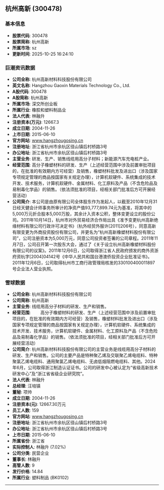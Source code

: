 ## 杭州高新 (300478)

### 基本信息

- **股票代码**: 300478
- **股票简称**: 杭州高新
- **所属市场**: sz
- **更新时间**: 2025-10-25 16:24:10

### 巨潮资讯数据

- **公司全称**: 杭州高新材料科技股份有限公司
- **英文名称**: Hangzhou Gaoxin Materials Technology Co., Ltd.
- **A股代码**: 300478
- **A股简称**: 杭州高新
- **所属市场**: 深交所创业板
- **所属行业**: 橡胶和塑料制品业
- **法人代表**: 林融升
- **注册资本(万元)**: 12667.3
- **成立日期**: 2004-11-26
- **上市日期**: 2015-06-10
- **官方网站**: www.hangzhougosing.cn
- **注册地址**: 浙江省杭州市余杭区径山镇后村桥路3号
- **办公地址**: 浙江省杭州市余杭区径山镇后村桥路3号
- **主营业务**: 研发、生产、销售线缆用高分子材料；新能源汽车充电桩产业。
- **经营范围**: 高分子橡塑材料的研发、生产（上述经营范围中涉及前置审批项目的，在批准的有效期内方可经营）及销售，橡塑材料批发及进出口（涉及国家专项规定管理的商品按国家有关规定办理），计算机软硬件、系统集成的技术开发、技术服务，计算机软硬件、金属材料、化工原料及产品（不含危险品及易制毒化学品）的销售。（依法须批准的项目，经相关部门批准后方可开展经营活动）
- **公司简介**: 本公司是由原有限公司全体股东作为发起人，以截至2010年12月31日经天健会计师事务所审计的净资产值93,777,899.74元为基准，将其中的5,000万元折合股本5,000万股，其余计入资本公积，整体变更设立的股份公司。2011年10月14日，杭州市对外贸易经济合作局出具《准予变更杭州高新绝缘材料有限公司行政许可决定书》（杭外经贸外服许[2011]206号），同意高新有限变更为外商投资股份有限公司，并更名为“杭州高新橡塑材料股份有限公司”，公司注册资本为5,000万元，同意公司投资者签署的公司章程。2011年11月7日，公司召开第一次股东大会，通过了《关于设立杭州高新橡塑材料股份有限公司的议案》。2011年12月6日，公司取得浙江省人民政府颁发的商外资浙府资杭字[2004]04142号《中华人民共和国台港澳侨投资企业批准证书》。2011年12月6日，公司取得杭州市工商行政管理局核发的330100400011897号企业法人营业执照。

### 雪球数据

- **公司全称**: 杭州高新材料科技股份有限公司
- **公司简称**: 杭州高新
- **主营业务**: 线缆用高分子材料的研发、生产和销售。
- **经营范围**: 　　高分子橡塑材料的研发、生产（上述经营范围中涉及前置审批项目的，在批准的有效期内方可经营）及销售，橡塑材料批发及进出口（涉及国家专项规定管理的商品按国家有关规定办理），计算机软硬件、系统集成的技术开发、技术服务，计算机软硬件、金属材料、化工原料及产品（不含危险品及易制毒化学品）的销售。（依法须批准的项目，经相关部门批准后方可开展经营活动）
- **公司简介**: 杭州高新材料科技股份有限公司的主营业务是线缆用高分子材料的研发、生产和销售。公司的主要产品是特种聚乙烯及交联聚乙烯电缆料、特种聚氯乙烯电缆料、通用聚氯乙烯电缆料、无卤低烟阻燃电缆料、其他。2024年6月，公司取得浙江制造认证证书。公司的研发中心被认定为“省级高新技术研发中心”及“浙江省省级企业研究院”。
- **法人代表**: 林融升
- **总经理**: 汪培镇
- **董秘**: 项帅
- **成立日期**: 2004-11-26
- **注册资本(元)**: 12667.30万元
- **员工人数**: 159
- **官方网站**: www.hangzhougosing.cn
- **注册地址**: 浙江省杭州市余杭区径山镇后村桥路3号
- **办公地址**: 浙江省杭州市余杭区径山镇后村桥路3号
- **上市日期**: 2015-06-10
- **所属省份**: 浙江省
- **实际控制人**: 林融升 (7.02%)
- **公司分类**: 民营企业
- **董事长**: 林融升
- **高管人数**: 9
- **发行价格**: 14.84
- **所属行业**: 塑料制品 (BK0102)

---